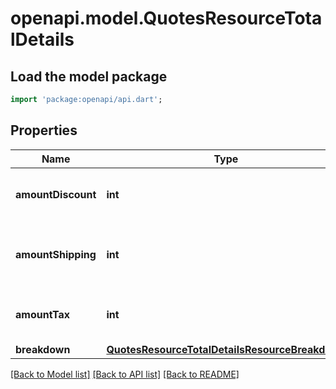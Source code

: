# openapi.model.QuotesResourceTotalDetails

## Load the model package
```dart
import 'package:openapi/api.dart';
```

## Properties
Name | Type | Description | Notes
------------ | ------------- | ------------- | -------------
**amountDiscount** | **int** | This is the sum of all the discounts. | 
**amountShipping** | **int** | This is the sum of all the shipping amounts. | [optional] 
**amountTax** | **int** | This is the sum of all the tax amounts. | 
**breakdown** | [**QuotesResourceTotalDetailsResourceBreakdown**](QuotesResourceTotalDetailsResourceBreakdown.md) |  | [optional] 

[[Back to Model list]](../README.md#documentation-for-models) [[Back to API list]](../README.md#documentation-for-api-endpoints) [[Back to README]](../README.md)


